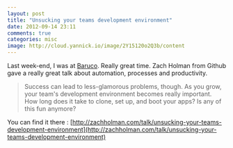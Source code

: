 ```yaml
---
layout: post
title: "Unsucking your teams development environment"
date: 2012-09-14 23:11
comments: true
categories: misc
image: http://cloud.yannick.io/image/2Y15120o2Q3b/content
---
```

Last week-end, I was at [Baruco](http://baruco.org). Really great time.
Zach Holman from Github gave a really great talk about automation, processes and productivity.


> Success can lead to less-glamorous problems, though.
> As you grow, your team's development environment becomes really important.
> How long does it take to clone, set up, and boot your apps?
> Is any of this fun anymore?

You can find it there : [http://zachholman.com/talk/unsucking-your-teams-development-environment](http://zachholman.com/talk/unsucking-your-teams-development-environment)
